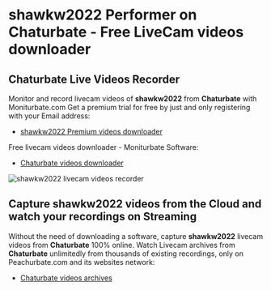 # shawkw2022 Performer on Chaturbate - Free LiveCam videos downloader

## Chaturbate Live Videos Recorder

Monitor and record livecam videos of **shawkw2022** from **Chaturbate** with Moniturbate.com
Get a premium trial for free by just and only registering with your Email address:
* [shawkw2022 Premium videos downloader](https://moniturbate.com/request-demo-licence-key.html)

Free livecam videos downloader - Moniturbate Software:
* [Chaturbate videos downloader](https://moniturbate.com/moniturbate-download-software.html)

![shawkw2022 livecam videos recorder](https://peachurnet.com/templates/moniturbate-software.png)


## Capture shawkw2022 videos from the Cloud and watch your recordings on Streaming

Without the need of downloading a software, capture **shawkw2022** livecam videos from **Chaturbate** 100% online.
Watch Livecam archives from **Chaturbate** unlimitedly from thousands of existing recordings, only on Peachurbate.com and its websites network:
* [Chaturbate videos archives](https://peachurnet.com/)